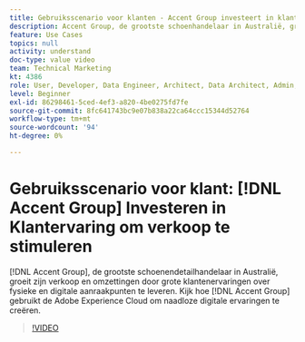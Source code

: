 ```yaml
---
title: Gebruiksscenario voor klanten - Accent Group investeert in klantervaring om verkoop te stimuleren
description: Accent Group, de grootste schoenhandelaar in Australië, groeit hun verkoop en conversies door geweldige klantervaringen te bieden op fysieke en digitale aanraakpunten. Kijk hoe de Accent Group de Adobe Experience Cloud gebruikt om een naadloze digitale ervaring te creëren.
feature: Use Cases
topics: null
activity: understand
doc-type: value video
team: Technical Marketing
kt: 4386
role: User, Developer, Data Engineer, Architect, Data Architect, Admin, Leader
level: Beginner
exl-id: 86298461-5ced-4ef3-a820-4be0275fd7fe
source-git-commit: 8fc641743bc9e07b838a22ca64ccc15344d52764
workflow-type: tm+mt
source-wordcount: '94'
ht-degree: 0%

---
```


# Gebruiksscenario voor klant: [!DNL Accent Group] Investeren in Klantervaring om verkoop te stimuleren

[!DNL Accent Group], de grootste schoenendetailhandelaar in Australië, groeit zijn verkoop en omzettingen door grote klantenervaringen over fysieke en digitale aanraakpunten te leveren. Kijk hoe [!DNL Accent Group] gebruikt de Adobe Experience Cloud om naadloze digitale ervaringen te creëren.

>[!VIDEO](https://video.tv.adobe.com/v/31505/?quality=12&learn=on)

